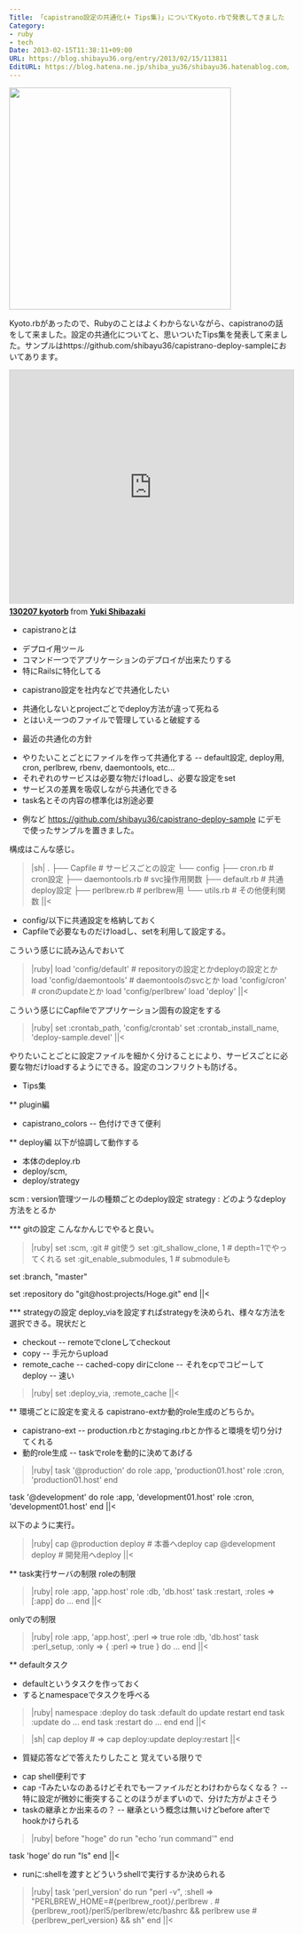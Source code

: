 ```yaml
---
Title: 「capistrano設定の共通化(+ Tips集)」についてKyoto.rbで発表してきました
Category:
- ruby
- tech
Date: 2013-02-15T11:38:11+09:00
URL: https://blog.shibayu36.org/entry/2013/02/15/113811
EditURL: https://blog.hatena.ne.jp/shiba_yu36/shibayu36.hatenablog.com/atom/entry/6435922169448992763
---
```


<img src="http://3.bp.blogspot.com/-f5AZKIFvVC0/UEs_c64GVvI/AAAAAAAAAbs/YEr9gNCZwHM/s1600/capistrano.jpg" width="400px" />

Kyoto.rbがあったので、Rubyのことはよくわからないながら、capistranoの話をして来ました。設定の共通化についてと、思いついたTips集を発表して来ました。サンプルはhttps://github.com/shibayu36/capistrano-deploy-sampleにおいてあります。

<iframe src="http://www.slideshare.net/slideshow/embed_code/16527065" width="512" height="421" frameborder="0" marginwidth="0" marginheight="0" scrolling="no" style="border:1px solid #CCC;border-width:1px 1px 0;margin-bottom:5px" allowfullscreen webkitallowfullscreen mozallowfullscreen> </iframe> <div style="margin-bottom:5px"> <strong> <a href="http://www.slideshare.net/shibayu36/130207-kyotorb-16527065" title="130207 kyotorb" target="_blank">130207 kyotorb</a> </strong> from <strong><a href="http://www.slideshare.net/shibayu36" target="_blank">Yuki Shibazaki</a></strong> </div>

* capistranoとは

- デプロイ用ツール
- コマンド一つでアプリケーションのデプロイが出来たりする
- 特にRailsに特化してる


* capistrano設定を社内などで共通化したい
- 共通化しないとprojectごとでdeploy方法が違って死ねる
- とはいえ一つのファイルで管理していると破綻する


* 最近の共通化の方針
- やりたいことごとにファイルを作って共通化する
-- default設定, deploy用, cron, perlbrew, rbenv, daemontools, etc...
- それぞれのサービスは必要な物だけloadし、必要な設定をset
- サービスの差異を吸収しながら共通化できる
- task名とその内容の標準化は別途必要


* 例など
https://github.com/shibayu36/capistrano-deploy-sample にデモで使ったサンプルを置きました。

構成はこんな感じ。
>|sh|
.
├── Capfile # サービスごとの設定
└── config
    ├── cron.rb        # cron設定
    ├── daemontools.rb # svc操作用関数
    ├── default.rb     # 共通deploy設定
    ├── perlbrew.rb    # perlbrew用
    └── utils.rb       # その他便利関数
||<

- config/以下に共通設定を格納しておく
- Capfileで必要なものだけloadし、setを利用して設定する。

こういう感じに読み込んでおいて
>|ruby|
load 'config/default' # repositoryの設定とかdeployの設定とか
load 'config/daemontools' # daemontoolsのsvcとか
load 'config/cron' # cronのupdateとか
load 'config/perlbrew'
load 'deploy'
||<

こういう感じにCapfileでアプリケーション固有の設定をする
>|ruby|
  set :crontab_path,         'config/crontab'
  set :crontab_install_name, 'deploy-sample.devel'
||<

やりたいことごとに設定ファイルを細かく分けることにより、サービスごとに必要な物だけloadするようにできる。設定のコンフリクトも防げる。


* Tips集

** plugin編
- capistrano_colors
-- 色付けできて便利

** deploy編
以下が協調して動作する
- 本体のdeploy.rb
- deploy/scm,
- deploy/strategy

scm : version管理ツールの種類ごとのdeploy設定
strategy : どのようなdeploy方法をとるか

*** gitの設定
こんなかんじでやると良い。
>|ruby|
set :scm, :git # git使う
set :git_shallow_clone, 1 # depth=1でやってくれる
set :git_enable_submodules, 1 # submoduleも

set :branch, "master"

set :repository do
  "git@host:projects/Hoge.git"
end
||<

*** strategyの設定
deploy_viaを設定すればstrategyを決められ、様々な方法を選択できる。現状だと
- checkout
-- remoteでcloneしてcheckout
- copy
-- 手元からupload
- remote_cache
-- cached-copy dirにclone
-- それをcpでコピーしてdeploy
-- 速い

>|ruby|
set :deploy_via, :remote_cache
||<


** 環境ごとに設定を変える
capistrano-extか動的role生成のどちらか。

- capistrano-ext
-- production.rbとかstaging.rbとか作ると環境を切り分けてくれる
- 動的role生成
-- taskでroleを動的に決めてあげる

>|ruby|
task '@production' do
  role :app, 'production01.host'
  role :cron, 'production01.host'
end

task '@development' do
  role :app, 'development01.host'
  role :cron, 'development01.host'
end
||<

以下のように実行。
>|ruby|
cap @production deploy # 本番へdeploy
cap @development deploy # 開発用へdeploy
||<


** task実行サーバの制限
roleの制限
>|ruby|
role :app, 'app.host'
role :db,  'db.host'
task :restart, :roles => [:app] do
  ...
end
||<

onlyでの制限
>|ruby|
role :app, 'app.host', :perl => true
role :db, 'db.host'
task :perl_setup, :only => { :perl => true } do
  ...
end
||<


** defaultタスク
- defaultというタスクを作っておく
- するとnamespaceでタスクを呼べる

>|ruby|
namespace :deploy do
  task :default do
    update
    restart
  end
  task :update do
    ...
  end
  task :restart do
    ...
  end
end
||<

>|sh|
cap deploy # => cap deploy:update deploy:restart
||<


* 質疑応答などで答えたりしたこと
覚えている限りで

- cap shell便利です
- cap -Tみたいなのあるけどそれでも一ファイルだとわけわからなくなる？
-- 特に設定が微妙に衝突することのほうがまずいので、分けた方がよさそう
- taskの継承とか出来るの？
-- 継承という概念は無いけどbefore afterでhookかけられる
>|ruby|
before "hoge" do
  run "echo 'run command'"
end

task 'hoge' do
  run "ls"
end
||<

- runに:shellを渡すとどういうshellで実行するか決められる
>|ruby|
task 'perl_version' do 
  run "perl -v", :shell => "PERLBREW_HOME=#{perlbrew_root}/.perlbrew . #{perlbrew_root}/perl5/perlbrew/etc/bashrc && perlbrew use #{perlbrew_perl_version} && sh"
end
||<

